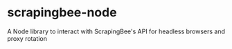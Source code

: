 # scrapingbee-node
A Node library to interact with ScrapingBee's API for headless browsers and proxy rotation

